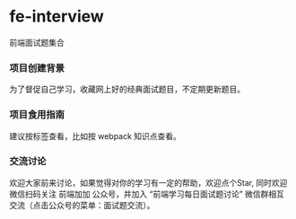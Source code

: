 # fe-interview
前端面试题集合

### 项目创建背景
为了督促自己学习，收藏网上好的经典面试题目，不定期更新题目。

### 项目食用指南
建议按标签查看，比如按 webpack 知识点查看。

### 交流讨论
欢迎大家前来讨论，如果觉得对你的学习有一定的帮助，欢迎点个Star, 同时欢迎微信扫码关注 前端加加 公众号，并加入 “前端学习每日面试题讨论” 微信群相互交流（点击公众号的菜单：面试题交流）。
